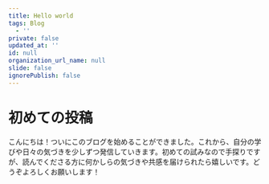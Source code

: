 ```yaml
---
title: Hello world
tags: Blog
  - ''
private: false
updated_at: ''
id: null
organization_url_name: null
slide: false
ignorePublish: false
---
```

# 初めての投稿
こんにちは！ついにこのブログを始めることができました。これから、自分の学びや日々の気づきを少しずつ発信していきます。初めての試みなので手探りですが、読んでくださる方に何かしらの気づきや共感を届けられたら嬉しいです。どうぞよろしくお願いします！
